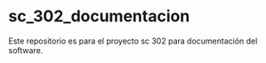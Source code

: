 # sc_302_documentacion
Este repositorio es para el proyecto sc 302 para documentación del software.
